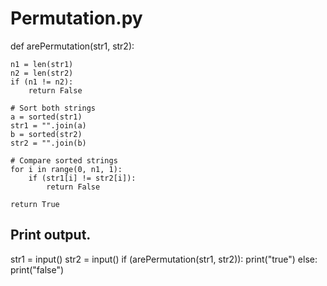 # Permutation.py

def arePermutation(str1, str2):
    
    n1 = len(str1) 
    n2 = len(str2)
    if (n1 != n2):
        return False

    # Sort both strings 
    a = sorted(str1) 
    str1 = "".join(a) 
    b = sorted(str2) 
    str2 = "".join(b)

    # Compare sorted strings 
    for i in range(0, n1, 1): 
        if (str1[i] != str2[i]): 
            return False
  
    return True

## Print output.

str1 = input()
str2 = input()
if (arePermutation(str1, str2)):
    print("true") 
else: 
    print("false")

